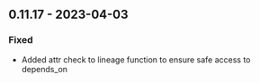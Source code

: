 ## 0.11.17 - 2023-04-03
### Fixed
* Added attr check to lineage function to ensure safe access to depends_on
